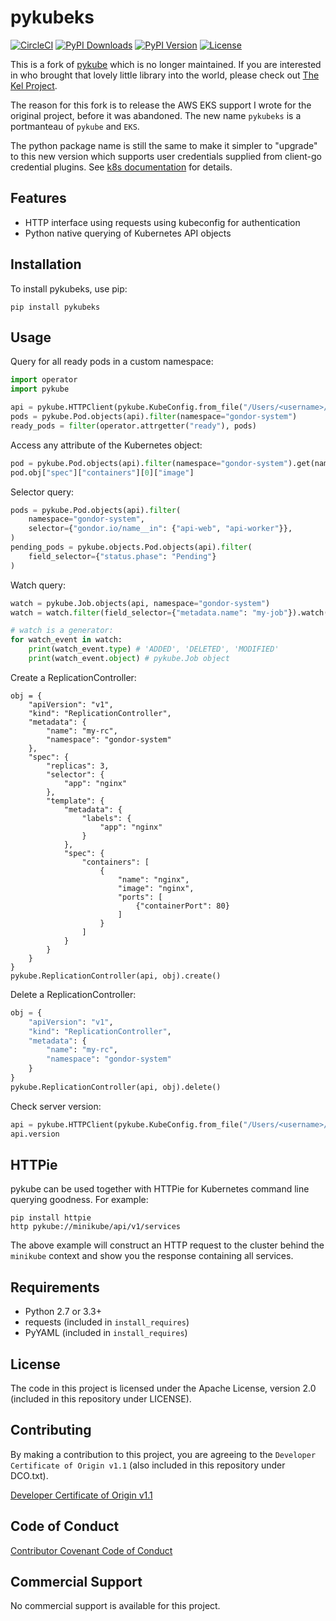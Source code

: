 # pykubeks
[![CircleCI](https://circleci.com/gh/steinnes/pykubeks.svg?style=svg)](https://circleci.com/gh/steinnes/pykubeks)
[![PyPI Downloads](https://img.shields.io/pypi/dm/pykubeks.svg)](https://pypi.org/project/pykubeks/)
[![PyPI Version](https://img.shields.io/pypi/v/pykubeks.svg)](https://pypi.org/project/pykubeks/)
[![License](https://img.shields.io/badge/license-apache-blue.svg)](https://pypi.org/project/pykubeks/)

This is a fork of [pykube](https://github.com/kelproject/pykube) which
is no longer maintained.  If you are interested in who brought that
lovely little library into the world, please check out [The Kel Project](https://github.com/kelproject).

The reason for this fork is to release the AWS EKS support I wrote for
the original project, before it was abandoned.  The new name `pykubeks`
is a portmanteau of `pykube` and `EKS`.

The python package name is still the same to make it simpler to "upgrade"
to this new version which supports user credentials supplied from client-go
credential plugins.  See [k8s documentation](https://kubernetes.io/docs/reference/access-authn-authz/authentication/#client-go-credential-plugins)
for details.

## Features

* HTTP interface using requests using kubeconfig for authentication
* Python native querying of Kubernetes API objects

## Installation

To install pykubeks, use pip:

    pip install pykubeks

## Usage

Query for all ready pods in a custom namespace:

```python
import operator
import pykube

api = pykube.HTTPClient(pykube.KubeConfig.from_file("/Users/<username>/.kube/config"))
pods = pykube.Pod.objects(api).filter(namespace="gondor-system")
ready_pods = filter(operator.attrgetter("ready"), pods)
```

Access any attribute of the Kubernetes object:

```python
pod = pykube.Pod.objects(api).filter(namespace="gondor-system").get(name="my-pod")
pod.obj["spec"]["containers"][0]["image"]
```

Selector query:

```python
pods = pykube.Pod.objects(api).filter(
    namespace="gondor-system",
    selector={"gondor.io/name__in": {"api-web", "api-worker"}},
)
pending_pods = pykube.objects.Pod.objects(api).filter(
    field_selector={"status.phase": "Pending"}
)
```

Watch query:

```python
watch = pykube.Job.objects(api, namespace="gondor-system")
watch = watch.filter(field_selector={"metadata.name": "my-job"}).watch()

# watch is a generator:
for watch_event in watch:
    print(watch_event.type) # 'ADDED', 'DELETED', 'MODIFIED'
    print(watch_event.object) # pykube.Job object
```

Create a ReplicationController:

```
obj = {
    "apiVersion": "v1",
    "kind": "ReplicationController",
    "metadata": {
        "name": "my-rc",
        "namespace": "gondor-system"
    },
    "spec": {
        "replicas": 3,
        "selector": {
            "app": "nginx"
        },
        "template": {
            "metadata": {
                "labels": {
                    "app": "nginx"
                }
            },
            "spec": {
                "containers": [
                    {
                        "name": "nginx",
                        "image": "nginx",
                        "ports": [
                            {"containerPort": 80}
                        ]
                    }
                ]
            }
        }
    }
}
pykube.ReplicationController(api, obj).create()
```

Delete a ReplicationController:

```python
obj = {
    "apiVersion": "v1",
    "kind": "ReplicationController",
    "metadata": {
        "name": "my-rc",
        "namespace": "gondor-system"
    }
}
pykube.ReplicationController(api, obj).delete()
```

Check server version:

```python
api = pykube.HTTPClient(pykube.KubeConfig.from_file("/Users/<username>/.kube/config"))
api.version
```

## HTTPie

pykube can be used together with HTTPie for Kubernetes command line querying goodness. For example:

```
pip install httpie
http pykube://minikube/api/v1/services
```

The above example will construct an HTTP request to the cluster behind the ``minikube`` context and
show you the response containing all services.

## Requirements

* Python 2.7 or 3.3+
* requests (included in ``install_requires``)
* PyYAML (included in ``install_requires``)

## License

The code in this project is licensed under the Apache License, version 2.0
(included in this repository under LICENSE).


## Contributing

By making a contribution to this project, you are agreeing to the `Developer
Certificate of Origin v1.1` (also included in this repository under DCO.txt).

[Developer Certificate of Origin v1.1](http://developercertificate.org)


## Code of Conduct

[Contributor Covenant Code of Conduct](http://contributor-covenant.org/version/1/4/)


## Commercial Support

No commercial support is available for this project.

